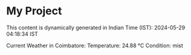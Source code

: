 # My Project

This content is dynamically generated in Indian Time (IST): 2024-05-29 04:18:34 IST


Current Weather in Coimbatore:
Temperature: 24.88 °C
Condition: mist
